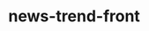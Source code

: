 # news-trend-front
<!-- Application for retail investors to gather news semantics on a variety of markets.

 Allows users to sign in or sign up
 
 Allows Users to save favorite stocks, news articles, or graphed data.
 
 https://www.youtube.com/watch?v=K45pYTp85R0&t=539s
 -->